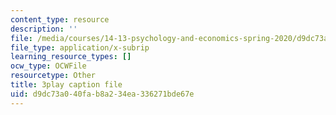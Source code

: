 ```yaml
---
content_type: resource
description: ''
file: /media/courses/14-13-psychology-and-economics-spring-2020/d9dc73a040fab8a234ea336271bde67e_szy8tLyFS-Q.srt
file_type: application/x-subrip
learning_resource_types: []
ocw_type: OCWFile
resourcetype: Other
title: 3play caption file
uid: d9dc73a0-40fa-b8a2-34ea-336271bde67e
---
```

